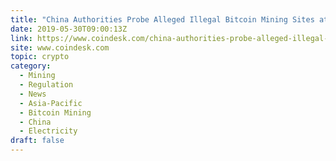 ```yaml
---
title: "China Authorities Probe Alleged Illegal Bitcoin Mining Sites at Hydro Plants"
date: 2019-05-30T09:00:13Z
link: https://www.coindesk.com/china-authorities-probe-alleged-illegal-bitcoin-mining-sites-at-hydro-plants?utm_medium=RSS&utm_source=hune
site: www.coindesk.com
topic: crypto
category:
  - Mining
  - Regulation
  - News
  - Asia-Pacific
  - Bitcoin Mining
  - China
  - Electricity
draft: false
---
```

